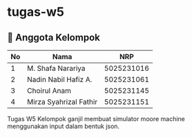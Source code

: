 # tugas-w5

## 👥 Anggota Kelompok

| No | Nama                     | NRP             |
|----|--------------------------|-----------------|
| 1  | M. Shafa Narariya        | 5025231016      |
| 2  | Nadin Nabil Hafiz A.     | 5025231061      |
| 3  | Choirul Anam	            | 5025231145      |
| 4  | Mirza Syahrizal Fathir   | 5025231151      |

Tugas W5 Kelompok ganjil membuat simulator moore machine menggunakan input dalam bentuk json.